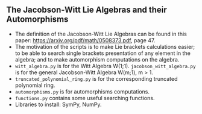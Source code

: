 ## The Jacobson-Witt Lie Algebras and their Automorphisms
- The definition of the Jacobson-Witt Lie Algebras can be found in this paper: https://arxiv.org/pdf/math/0508373.pdf, page 47.
- The motivation of the scripts is to make Lie brackets calculations easier; to be able to search single brackets presentation of any element in the algebra; and to make automorphism computations on the algebra.
- `witt_algebra.py` is for the Witt Algebra W(1;1). `jacobson_witt_algebra.py` is for the general Jacobson-Witt Algebra W(m;1), m > 1.
- `truncated_polynomial_ring.py` is for the corresponding truncated polynomial ring.
- `automorphisms.py` is for automorphisms computations.
- `functions.py` contains some useful searching functions.
- Libraries to install: SymPy, NumPy.

